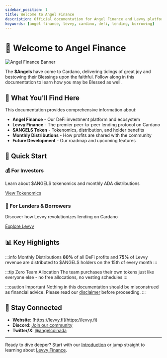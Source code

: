 ```yaml
---
sidebar_position: 1
title: Welcome to Angel Finance
description: Official documentation for Angel Finance and Levvy platform on Cardano
keywords: [angel finance, levvy, cardano, defi, lending, borrowing]
---
```


# 👼 Welcome to Angel Finance

<div style={{marginBottom: '2rem'}}>
  <img src="/images/banners/angel-twitter-banner.webp" alt="Angel Finance Banner" style={{width: '100%', height: 'auto', borderRadius: '12px'}} />
</div>

The **$Angels** have come to Cardano, delivering tidings of great joy and bestowing their Blessings upon the faithful. Follow along in this documentation to learn how you may be Blessed as well.

## 🌟 What You'll Find Here

This documentation provides comprehensive information about:

- **Angel Finance** - Our DeFi investment platform and ecosystem
- **Levvy Finance** - The premier peer-to-peer lending protocol on Cardano
- **$ANGELS Token** - Tokenomics, distribution, and holder benefits
- **Monthly Distributions** - How profits are shared with the community
- **Future Development** - Our roadmap and upcoming features

## 🚀 Quick Start

<div className="row">
  <div className="col col--6">
    <div className="card">
      <div className="card__header">
        <h3>💰 For Investors</h3>
      </div>
      <div className="card__body">
        <p>Learn about $ANGELS tokenomics and monthly ADA distributions</p>
      </div>
      <div className="card__footer">
        <a className="button button--primary button--block" href="/docs/angel-paper/tokenomics">View Tokenomics</a>
      </div>
    </div>
  </div>
  <div className="col col--6">
    <div className="card">
      <div className="card__header">
        <h3>🏦 For Lenders & Borrowers</h3>
      </div>
      <div className="card__body">
        <p>Discover how Levvy revolutionizes lending on Cardano</p>
      </div>
      <div className="card__footer">
        <a className="button button--primary button--block" href="/docs/angel-paper/levvy/what-is-levvy">Explore Levvy</a>
      </div>
    </div>
  </div>
</div>

## 📊 Key Highlights

:::info Monthly Distributions
**80%** of all DeFi profits and **75%** of Levvy revenue are distributed to $ANGELS holders on the 15th of every month
:::

:::tip Zero Team Allocation
The team purchases their own tokens just like everyone else - no free allocations, no vesting schedules
:::

:::caution Important
Nothing in this documentation should be misconstrued as financial advice. Please read our [disclaimer](/docs/angel-paper/disclaimer) before proceeding.
:::

## 🔗 Stay Connected

- **Website**: [https://levvy.fi](https://levvy.fi)
- **Discord**: [Join our community](https://discord.gg/angelfinance)
- **Twitter/X**: [@angelcoinada](https://twitter.com/angelcoinada)

---

Ready to dive deeper? Start with our [Introduction](/docs/angel-paper/introduction) or jump straight to learning about [Levvy Finance](/docs/angel-paper/levvy/what-is-levvy).